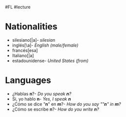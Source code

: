 #FL #lecture 

# Nationalities
- silesiano\[|a\]- *silesian*
- inglés\[\a\]- *English (male/female)*
- francés\[esa\]
- Italiano\[\|a]
- estadounidense- *United States (from)*

# Languages
- ¿Hablas **n**?- *Do you speak **n**?*
- Si, yo hablo **n**- *Yes, I speak **n***
- ¿Cómo se dice "**n**" en **m**?- *How do you say ""**n**" in **m**?*
- ¿Cómo se escribe **n**?- *How do you write **n**?*